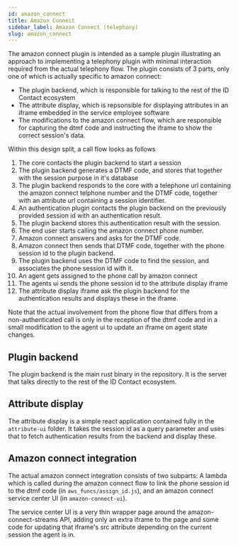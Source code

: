```yaml
---
id: amazon_connect
title: Amazon Connect
sidebar_label: Amazon Connect (telephony)
slug: amazon_connect
---
```


The amazon connect plugin is intended as a sample plugin illustrating an approach to implementing a telephony plugin with minimal interaction required from the actual telephony flow. The plugin consists of 3 parts, only one of which is actually specific to amazon connect:
- The plugin backend, which is responsible for talking to the rest of the ID Contact ecosystem
- The attribute display, which is repsonsible for displaying attributes in an iframe embedded in the service employee software
- The modifications to the amazon connect flow, which are responsible for capturing the dtmf code and instructing the iframe to show the correct session's data.

Within this design split, a call flow looks as follows
1. The core contacts the plugin backend to start a session
2. The plugin backend generates a DTMF code, and stores that together with the session purpose in it's database
3. The plugin backend responds to the core with a telephone url containing the amazon connect telphone number and the DTMF code, together with an attribute url containing a session identifier.
4. An authentication plugin contacts the plugin backend on the previously provided session id with an authentication result.
5. The plugin backend stores this authentication result with the session.
6. The end user starts calling the amazon connect phone number.
7. Amazon connect answers and asks for the DTMF code.
8. Amazon connect then sends that DTMF code, together with the phone session id to the plugin backend.
9. The plugin backend uses the DTMF code to find the session, and associates the phone session id with it.
10. An agent gets assigned to the phone call by amazon connect
11. The agents ui sends the phone session id to the attribute display iframe
12. The attribute display iframe ask the plugin backend for the authentication results and displays these in the iframe.

Note that the actual involvement from the phone flow that differs from a non-authenticated call is only in the reception of the dtmf code and in a small modification to the agent ui to update an iframe on agent state changes.

## Plugin backend

The plugin backend is the main rust binary in the repository. It is the server that talks directly to the rest of the ID Contact ecosystem.

## Attribute display

The attribute display is a simple react application contained fully in the `attribute-ui` folder. It takes the session id as a query parameter and uses that to fetch authentication results from the backend and display these.

## Amazon connect integration

The actual amazon connect integration consists of two subparts: A lambda which is called during the amazon connect flow to link the phone session id to the dtmf code (in `aws_funcs/assign_id.js`), and an amazon connect service center UI (in `amazon-connect-ui`).

The service center UI is a very thin wrapper page around the amazon-connect-streams API, adding only an extra iframe to the page and some code for updating that iframe's src attribute depending on the current session the agent is in.
